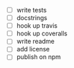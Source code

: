 - [ ] write tests
- [ ] docstrings
- [ ] hook up travis
- [ ] hook up coveralls
- [ ] write readme
- [ ] add license
- [ ] publish on npm
